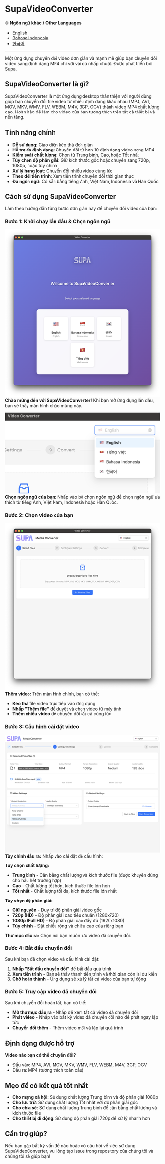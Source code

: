 # SupaVideoConverter

🌐 **Ngôn ngữ khác / Other Languages:**
- [English](README.md)
- [Bahasa Indonesia](README-id.md)
- [한국어](README-kr.md)

---

Một ứng dụng chuyển đổi video đơn giản và mạnh mẽ giúp bạn chuyển đổi video sang định dạng MP4 chỉ với vài cú nhấp chuột. Được phát triển bởi Supa.

## SupaVideoConverter là gì?

SupaVideoConverter là một ứng dụng desktop thân thiện với người dùng giúp bạn chuyển đổi file video từ nhiều định dạng khác nhau (MP4, AVI, MOV, MKV, WMV, FLV, WEBM, M4V, 3GP, OGV) thành video MP4 chất lượng cao. Hoàn hảo để làm cho video của bạn tương thích trên tất cả thiết bị và nền tảng.

## Tính năng chính

- **Dễ sử dụng**: Giao diện kéo thả đơn giản
- **Hỗ trợ đa định dạng**: Chuyển đổi từ hơn 10 định dạng video sang MP4
- **Kiểm soát chất lượng**: Chọn từ Trung bình, Cao, hoặc Tốt nhất
- **Tùy chọn độ phân giải**: Giữ kích thước gốc hoặc chuyển sang 720p, 1080p, hoặc tùy chỉnh
- **Xử lý hàng loạt**: Chuyển đổi nhiều video cùng lúc
- **Theo dõi tiến trình**: Xem tiến trình chuyển đổi thời gian thực
- **Đa ngôn ngữ**: Có sẵn bằng tiếng Anh, Việt Nam, Indonesia và Hàn Quốc

## Cách sử dụng SupaVideoConverter

Làm theo hướng dẫn từng bước đơn giản này để chuyển đổi video của bạn:

### Bước 1: Khởi chạy lần đầu & Chọn ngôn ngữ
![Welcome Screen](screenshots/screenshot-01-welcome.png)
**Chào mừng đến với SupaVideoConverter!** Khi bạn mở ứng dụng lần đầu, bạn sẽ thấy màn hình chào mừng này.

![Language Selection](screenshots/screenshot-03-language-select.png)
**Chọn ngôn ngữ của bạn:** Nhấp vào bộ chọn ngôn ngữ để chọn ngôn ngữ ưa thích từ tiếng Anh, Việt Nam, Indonesia hoặc Hàn Quốc.

### Bước 2: Chọn video của bạn
![Main Screen](screenshots/screenshot-02-main-screen.png)
**Thêm video:** Trên màn hình chính, bạn có thể:
- **Kéo thả** file video trực tiếp vào ứng dụng
- **Nhấp "Thêm file"** để duyệt và chọn video từ máy tính
- **Thêm nhiều video** để chuyển đổi tất cả cùng lúc

### Bước 3: Cấu hình cài đặt video
![Video Settings](screenshots/screenshot-04-video-settings.png)
**Tùy chỉnh đầu ra:** Nhấp vào cài đặt để cấu hình:

**Tùy chọn chất lượng:**
- **Trung bình** - Cân bằng chất lượng và kích thước file (được khuyên dùng cho hầu hết trường hợp)
- **Cao** - Chất lượng tốt hơn, kích thước file lớn hơn
- **Tốt nhất** - Chất lượng tối đa, kích thước file lớn nhất

**Tùy chọn độ phân giải:**
- **Giữ nguyên** - Duy trì độ phân giải video gốc
- **720p (HD)** - Độ phân giải cao tiêu chuẩn (1280x720)
- **1080p (Full HD)** - Độ phân giải cao đầy đủ (1920x1080)
- **Tùy chỉnh** - Đặt chiều rộng và chiều cao của riêng bạn

**Thư mục đầu ra:** Chọn nơi bạn muốn lưu video đã chuyển đổi.

### Bước 4: Bắt đầu chuyển đổi
Sau khi bạn đã chọn video và cấu hình cài đặt:
1. **Nhấp "Bắt đầu chuyển đổi"** để bắt đầu quá trình
2. **Xem tiến trình** - Bạn sẽ thấy thanh tiến trình và thời gian còn lại dự kiến
3. **Chờ hoàn thành** - Ứng dụng sẽ xử lý tất cả video của bạn tự động

### Bước 5: Truy cập video đã chuyển đổi
Sau khi chuyển đổi hoàn tất, bạn có thể:
- **Mở thư mục đầu ra** - Nhấp để xem tất cả video đã chuyển đổi
- **Phát video** - Nhấp vào bất kỳ video đã chuyển đổi nào để phát ngay lập tức
- **Chuyển đổi thêm** - Thêm video mới và lặp lại quá trình

## Định dạng được hỗ trợ

**Video nào bạn có thể chuyển đổi?**
- Đầu vào: MP4, AVI, MOV, MKV, WMV, FLV, WEBM, M4V, 3GP, OGV
- Đầu ra: MP4 (tương thích toàn cầu)

## Mẹo để có kết quả tốt nhất

- **Cho mạng xã hội**: Sử dụng chất lượng Trung bình và độ phân giải 1080p
- **Cho lưu trữ**: Sử dụng chất lượng Tốt nhất với độ phân giải gốc
- **Cho chia sẻ**: Sử dụng chất lượng Trung bình để cân bằng chất lượng và kích thước file
- **Cho thiết bị di động**: Sử dụng độ phân giải 720p để xử lý nhanh hơn

## Cần trợ giúp?

Nếu bạn gặp bất kỳ vấn đề nào hoặc có câu hỏi về việc sử dụng SupaVideoConverter, vui lòng tạo issue trong repository của chúng tôi và chúng tôi sẽ giúp bạn!
